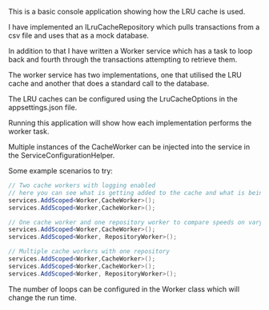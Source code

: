 This is a basic console application showing how the LRU cache is used.

I have implemented an ILruCacheRepository which pulls transactions from a csv file and uses that as a mock database.

In addition to that I have written a Worker service which has a task to loop back and fourth through the transactions attempting to retrieve them.

The worker service has two implementations, one that utilised the LRU cache and another that does a standard call to the database.

The LRU caches can be configured using the LruCacheOptions in the appsettings.json file.

Running this application will show how each implementation performs the worker task.

Multiple instances of the CacheWorker can be injected into the service in the ServiceConfigurationHelper.

Some example scenarios to try:

```cs
// Two cache workers with logging enabled
// here you can see what is getting added to the cache and what is being removed.
services.AddScoped<Worker,CacheWorker>();
services.AddScoped<Worker,CacheWorker>();

// One cache worker and one repository worker to compare speeds on varying max thresholds.
services.AddScoped<Worker,CacheWorker>();
services.AddScoped<Worker, RepositoryWorker>();

// Multiple cache workers with one repository
services.AddScoped<Worker,CacheWorker>();
services.AddScoped<Worker,CacheWorker>();
services.AddScoped<Worker, RepositoryWorker>();
``` 

The number of loops can be configured in the Worker class which will change the run time.


